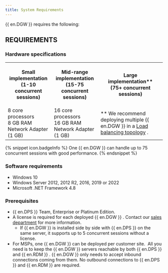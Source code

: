 ```yaml
---
title: System Requirements
---
```


{{ en.DGW }} requires the following:  

## REQUIREMENTS 
### Hardware specifications 

<table>
	<tr>
		<th>

Small implementation  
(1-10 concurrent sessions) 
		</th>
		<th>
Mid-range implementation  
(15-75 concurrent sessions) 
		</th>
		<th>
Large implementation**  
(75+ concurrent sessions) 
		</th>
	</tr>
	<tr>
		<td>
8 core processors  
8 GB RAM  
Network Adapter (1 GB) 
		</td>
		<td>
16 core processors  
16 GB RAM  
Network Adapter (1 GB) 
		</td>
		<td>
** We recommend deploying multiple {{ en.DGW }} in a [Load balancing topology](/server/overview/topologies/) . 
		</td>
	</tr>
</table>

{% snippet icon.badgeInfo %} 
One {{ en.DGW }} can handle up to 75 concurrent sessions with good performance. 
{% endsnippet %}
 
### Software requirements 

* Windows 10 
* Windows Server 2012, 2012 R2, 2016, 2019 or 2022 
* Microsoft .NET Framework 4.8  

### Prerequisites 

* {{ en.DPS }} Team, Enterprise or Platinum Edition. 
* A license is required for each deployed {{ en.DGW }} . Contact our [sales department](mailto:sales@devolutions.net) for more information. 
	* If {{ en.DGW }} is installed side by side with {{ en.DPS }} on the same server, it supports up to 5 concurrent sessions without a license. 
* For MSPs, one {{ en.DGW }} can be deployed per customer site.  All you need is to keep the {{ en.DGW }} servers reachable by both {{ en.DPS }} and {{ en.RDM }} . {{ en.DGW }} only needs to accept inbound connections coming from them. No outbound connections to {{ en.DPS }} and {{ en.RDM }} are required. 

